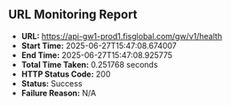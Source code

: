 ## URL Monitoring Report

- **URL:** https://api-gw1-prod1.fisglobal.com/gw/v1/health
- **Start Time:** 2025-06-27T15:47:08.674007
- **End Time:** 2025-06-27T15:47:08.925775
- **Total Time Taken:** 0.251768 seconds
- **HTTP Status Code:** 200
- **Status:** Success
- **Failure Reason:** N/A
